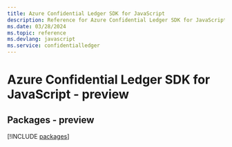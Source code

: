 ```yaml
---
title: Azure Confidential Ledger SDK for JavaScript
description: Reference for Azure Confidential Ledger SDK for JavaScript
ms.date: 03/28/2024
ms.topic: reference
ms.devlang: javascript
ms.service: confidentialledger
---
```

# Azure Confidential Ledger SDK for JavaScript - preview
## Packages - preview
[!INCLUDE [packages](confidential-ledger-index.md)]